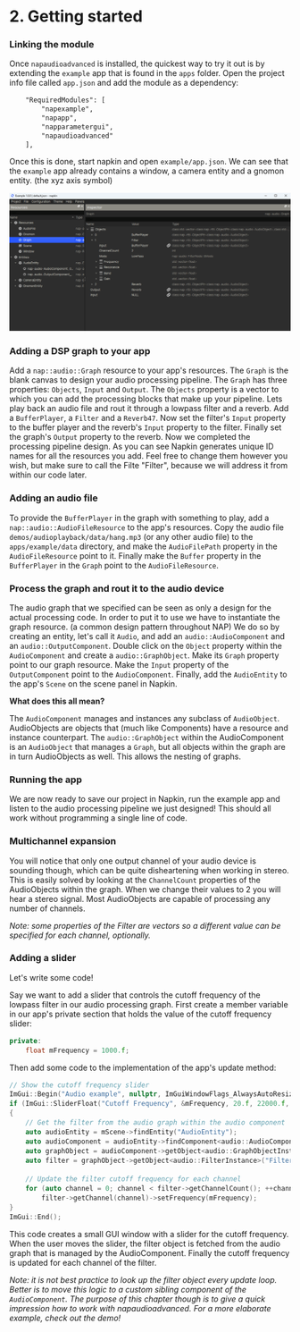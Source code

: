 # 2. Getting started

### Linking the module

Once `napaudioadvanced` is installed, the quickest way to try it out is by extending the `example` app that is found in the `apps` folder. Open the project info file called `app.json` and add the module as a dependency:

```
    "RequiredModules": [
        "napexample",
        "napapp",
        "napparametergui",
        "napaudioadvanced"
    ],
```

Once this is done, start napkin and open `example/app.json`. We can see that the `example` app already contains a window, a camera entity and a gnomon entity. (the xyz axis symbol)

<p align="center">
  <img src="media/gettingstartednapkin.png">
</p>

### Adding a DSP graph to your app

Add a `nap::audio::Graph` resource to your app's resources. The `Graph` is the blank canvas to design your audio processing pipeline. The `Graph` has three properties: `Objects`, `Input` and `Output`. The `Objects` property is a vector to which you can add the processing blocks that make up your pipeline. Lets play back an audio file and rout it through a lowpass filter and a reverb. Add a `BufferPlayer`, a `Filter` and a `Reverb47`. Now set the filter's `Input` property to the buffer player and the reverb's `Input` property to the filter. Finally set the graph's `Output` property to the reverb. Now we completed the processing pipeline design.
As you can see Napkin generates unique ID names for all the resources you add. Feel free to change them however you wish, but make sure to call the Filte "Filter", because we will address it from within our code later.

### Adding an audio file

To provide the `BufferPlayer` in the graph with something to play, add a `nap::audio::AudioFileResource` to the app's resources. Copy the audio file `demos/audioplayback/data/hang.mp3` (or any other audio file) to the `apps/example/data` directory, and make the `AudioFilePath` property in the `AudioFileResource` point to it. Finally make the `Buffer` property in the `BufferPlayer` in the `Graph` point to the `AudioFileResource`.

### Process the graph and rout it to the audio device

The audio graph that we specified can be seen as only a design for the actual processing code. In order to put it to use we have to instantiate the graph resource. (a common design pattern throughout NAP) We do so by creating an entity, let's call it `Audio`, and add an `audio::AudioComponent` and an `audio::OutputComponent`. Double click on the `Object` property within the `AudioComponent` and create a `audio::GraphObject`. Make its `Graph` property point to our graph resource. Make the `Input` property of the `OutputComponent` point to the `AudioComponent`. Finally, add the `AudioEntity` to the app's `Scene` on the scene panel in Napkin.

<p><b>What does this all mean?</b>

The `AudioComponent` manages and instances any subclass of `AudioObject`. AudioObjects are objects that (much like Components) have a resource and instance counterpart. The `audio::GraphObject` within the AudioComponent is an `AudioObject` that manages a `Graph`, but all objects within the graph are in turn AudioObjects as well. This allows the nesting of graphs.

### Running the app

We are now ready to save our project in Napkin, run the example app and listen to the audio processing pipeline we just designed! This should all work without programming a single line of code.

### Multichannel expansion

You will notice that only one output channel of your audio device is sounding though, which can be quite disheartening when working in stereo. This is easily solved by looking at the `ChannelCount` properties of the AudioObjects within the graph. When we change their values to 2 you will hear a stereo signal. Most AudioObjects are capable of processing any number of channels.
</p>
<i>Note: some properties of the Filter are vectors so a different value can be specified for each channel, optionally.</i>

### Adding a slider

Let's write some code!

Say we want to add a slider that controls the cutoff frequency of the lowpass filter in our audio processing graph. First create a member variable in our app's private section that holds the value of the cutoff frequency slider:

```C++
private:
    float mFrequency = 1000.f;
```

Then add some code to the implementation of the app's update method:

```C++
// Show the cutoff frequency slider
ImGui::Begin("Audio example", nullptr, ImGuiWindowFlags_AlwaysAutoResize);
if (ImGui::SliderFloat("Cutoff Frequency", &mFrequency, 20.f, 22000.f, "%.3f", 4.f))
{
    // Get the filter from the audio graph within the audio component
    auto audioEntity = mScene->findEntity("AudioEntity");
    auto audioComponent = audioEntity->findComponent<audio::AudioComponentInstance>();
    auto graphObject = audioComponent->getObject<audio::GraphObjectInstance>();
    auto filter = graphObject->getObject<audio::FilterInstance>("Filter");

    // Update the filter cutoff frequency for each channel
    for (auto channel = 0; channel < filter->getChannelCount(); ++channel)
        filter->getChannel(channel)->setFrequency(mFrequency);
}
ImGui::End();
```

This code creates a small GUI window with a slider for the cutoff frequency. When the user moves the slider, the filter object is fetched from the audio graph that is managed by the AudioComponent. Finally the cutoff frequency is updated for each channel of the filter.

<i>Note: it is not best practice to look up the filter object every update loop. Better is to move this logic to a custom sibling component of the `AudioComponent`. The purpose of this chapter though is to give a quick impression how to work with napaudioadvanced. For a more elaborate example, check out the demo!</i> 
